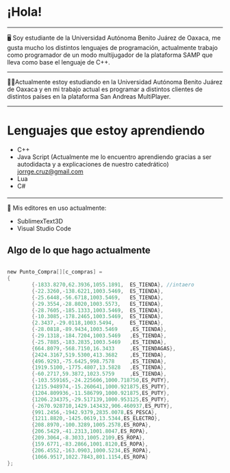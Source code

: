 # ¡Hola!

_____________________________________________________________________
🖥️ Soy estudiante de la Universidad Autónoma Benito Juárez de Oaxaca, me gusta mucho los distintos lenguajes de programación, actualmente trabajo como programador de un modo multijugador de la plataforma SAMP que lleva como base el lenguaje de C++.
_____________________________________________________________________
🧑‍💼Actualmente estoy estudiando en la Universidad Autónoma Benito Juárez de Oaxaca y en mi trabajo actual es programar a distintos clientes de distintos países en la plataforma San Andreas MultiPlayer.
_____________________________________________________________________
# Lenguajes que estoy aprendiendo
- C++
- Java Script (Actualmente  me lo encuentro aprendiendo gracias a ser autodidacta y a explicaciones de nuestro catedrático) 
[jorrge.cruz@gmail.com ]()
- Lua
- C#
#### 
_____________________________________________________________________

🎯 Mis editores en uso actualmente:
- SublimexText3D
- Visual Studio Code


## Algo de lo que hago actualmente


```c

new Punto_Compra[][c_compras] =
{
		{-1833.8270,62.3936,1055.1891,	ES_TIENDA}, //intaero
		{-22.3260,-138.6221,1003.5469,	ES_TIENDA},
		{-25.6448,-56.6718,1003.5469,	ES_TIENDA},
		{-29.3554,-28.8020,1003.5573,	ES_TIENDA},
		{-28.7605,-185.1333,1003.5469,	ES_TIENDA},
		{-10.3085,-178.2465,1003.5469,	ES_TIENDA},
		{2.3437,-29.0118,1003.5494,		ES_TIENDA},
		{-28.0818,-89.9434,1003.5469	,ES_TIENDA},
		{-29.1318,-184.7204,1003.5469	,ES_TIENDA},
		{-25.7885,-183.2835,1003.5469	,ES_TIENDA},
		{664.8079,-568.7150,16.3433		,ES_TIENDAGAS},
		{2424.3167,519.5300,413.3682	,ES_TIENDA},
		{496.9293,-75.6425,998.7578		,ES_TIENDA},
		{1919.5100,-1775.4807,13.5828	,ES_TIENDA},
		{-60.2717,59.3872,1023.5759		,ES_TIENDA},
		{-103.559165,-24.225606,1000.718750,ES_PUTY},
		{1215.948974,-15.260641,1000.921875,ES_PUTY},
		{1204.809936,-11.586799,1000.921875,ES_PUTY},
		{1206.234375,-29.517139,1000.953125,ES_PUTY},
		{-2670.928710,1429.143432,906.460937,ES_PUTY},
		{991.2456,-1942.9379,2835.0078,ES_PESCA},
		{1211.8820,-1425.0619,13.5344,ES_ELECTRO},
		{208.8970,-100.3289,1005.2578,ES_ROPA},
		{206.5429,-41.2313,1001.8047,ES_ROPA},
		{209.3064,-8.3033,1005.2109,ES_ROPA},
		{159.6771,-83.2866,1001.8120,ES_ROPA},
		{206.4552,-163.0903,1000.5234,ES_ROPA},
		{1066.9517,1022.7843,801.1154,ES_ROPA}
};
```
